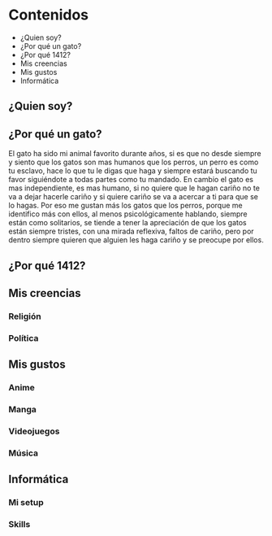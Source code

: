 # Contenidos

- ¿Quien soy?
- ¿Por qué un gato?
- ¿Por qué 1412?
- Mis creencias
- Mis gustos
- Informática

## ¿Quien soy?

## ¿Por qué un gato?

El gato ha sido mi animal favorito durante años, si es que no desde siempre y
siento que los gatos son mas humanos que los perros, un perro es como tu
esclavo, hace lo que tu le digas que haga y siempre estará buscando tu favor
siguiéndote a todas partes como tu mandado. En cambio el gato es mas
independiente, es mas humano, si no quiere que le hagan cariño no te va a dejar
hacerle cariño y si quiere cariño se va a acercar a ti para que se lo hagas. Por
eso me gustan más los gatos que los perros, porque me identifico más con ellos,
al menos psicológicamente hablando, siempre están como solitarios, se tiende a
tener la apreciación de que los gatos están siempre tristes, con una mirada
reflexiva, faltos de cariño, pero por dentro siempre quieren que alguien les
haga cariño y se preocupe por ellos.

## ¿Por qué 1412?

## Mis creencias

### Religión

### Política

## Mis gustos

### Anime

### Manga

### Videojuegos

### Música

## Informática

### Mi setup

### Skills
